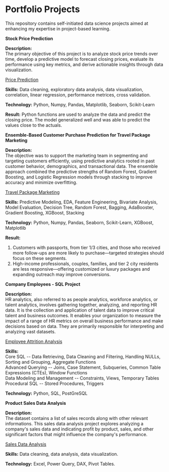 # Portfolio Projects
This repository contains self-initiated data science projects aimed at enhancing my expertise in project-based learning.

**Stock Price Prediction**

**Description:<br>**
The primary objective of this project is to analyze stock price trends over time, develop a predictive model to forecast closing prices, evaluate its performance using key metrics, and derive actionable insights through data visualization.

[Price Prediction](https://github.com/JD-Insight/AI-ML-SQL-Projects-2024/blob/main/Stock%20Price%20Prediction/Price%20Prediction%20Project.ipynb)

**Skills:**
Data cleaning, exploratory data analysis, data visualization, correlation, linear regression, performance metrices, cross validation.

**Technology:**
Python, Numpy, Pandas, Matplotlib, Seaborn, Scikit-Learn

**Result:**
Python functions are used to analyze the data and predict the closing price. The model generalized well and was able to predict the values close to the actuals.

**Ensemble-Based Customer Purchase Prediction for Travel Package Marketing**

**Description:<br>**
The objective was to support the marketing team in segmenting and targeting customers efficiently, using predictive analytics rooted in past customer behavior, demographics, and transactional data. The ensemble approach combined the predictive strengths of Random Forest, Gradient Boosting, and Logistic Regression models through stacking to improve accuracy and minimize overfitting.

[Travel Package Marketing](https://github.com/JD-Insight/AI-ML-SQL-Projects-2024/blob/main/Ensemble-Based%20Customer%20Purchase%20Prediction/Ensemble-Based%20Customer%20Purchase%20Prediction%20for%20Travel%20Package%20Marketing.ipynb)

**Skills:**
Predictive Modeling, EDA, Feature Engineering, Bivariate Analysis, Model Evaluation, Decision Tree, Random Forest, Bagging, AdaBooster, Gradient Boosting, XGBoost, Stacking

**Technology:**
Python, Numpy, Pandas, Seaborn, Scikit-Learn, XGBoost, Matplotlib

**Result:**
1. Customers with passports, from tier 1/3 cities, and those who received more follow-ups are more likely to purchase—targeted strategies should focus on these segments.<br>
2. High-income professionals, couples, families, and tier 2 city residents are less responsive—offering customized or luxury packages and expanding outreach may improve conversions.

**Company Employees - SQL Project**

**Description:<br>**
HR analytics, also referred to as people analytics, workforce analytics, or talent analytics, involves gathering together, analyzing, and reporting HR data. It is the collection and application of talent data to improve critical talent and business outcomes. It enables your organization to measure the impact of a range of HR metrics on overall business performance and make decisions based on data. They are primarily responsible for interpreting and analyzing vast datasets.

[Employee Attrition Analysis](https://github.com/JD-Insight/AI-ML-SQL-Projects-2024/tree/main/Advanced%20SQL%20for%20Analysis)

**Skills:<br>**
Core SQL -- Data Retrieving, Data Cleaning and Filtering, Handling NULLs, Sorting and Grouping, Aggregate Functions<br>
Advanced Querying -- Joins, Case Statement, Subqueries, Common Table Expressions (CTEs), Window Functions<br>
Data Modeling and Management -- Constraints, Views, Temporary Tables<br>
Procedural SQL -- Stored Procedures, Triggers<br>

**Technology:**
Python, SQL, PostGreSQL

**Product Sales Data Analysis**

**Description:<br>**
The dataset contains a list of sales records along with other relevant informations. This sales data analysis project explores analyzing a company's sales data and indicating profit by product, sales, and other significant factors that might influence the company's performance.

[Sales Data Analysis](https://github.com/JD-Insight/AI-ML-SQL-Projects-2024/blob/main/Dashboard/Product%20Sales%20Data%20Analysis.png)

**Skills:**
Data cleaning, data analysis, data visualization.

**Technology:**
Excel, Power Query, DAX, Pivot Tables.
